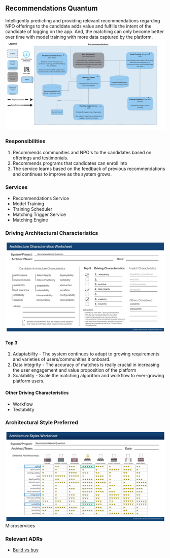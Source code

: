 ## Recommendations Quantum
Intelligently predicting and providing relevant recommendations regarding NPO offerings to the candidate adds value and fulfills the intent of the candidate of logging on the app. And, the matching can only become better over time with model training with more data captured by the platform. 
![Image](../diagrams/quanta/recommendations-quanta.jpg)

### Responsibilities
1. Recommends communities and NPO's to the candidates based on offerings and testimonials.
2. Recommends programs that candidates can enroll into
3. The service learns based on the feedback of previous recommendations and continues to improve as the system grows.

### Services
* Recommendations Service
* Model Training
* Training Scheduler
* Matching Trigger Service
* Matching Engine

### Driving Architectural Characteristics
![Image](../images/recommendations-quantum-worksheet.jpg)
#### Top 3
1. Adaptability - The system continues to adapt to growing requirements and varieties of users/communities it onboard.
2. Data integrity - The accuracy of matches is really crucial in increasing the user engagement and value proposition of the platform
3. Scalability - Scale the matching algorithm and workflow to ever-growing platform users.

#### Other Driving Characteristics
* Workflow
* Testability

### Architectural Style Preferred
![Image](../images/recommendations-quantum-style-worksheet.jpg)
Microservices

### Relevant ADRs

- [Build vs buy](../ADRs/003.adr-build-vs-buy.md)